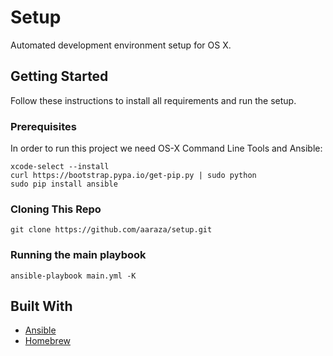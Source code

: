 # Setup

Automated development environment setup for OS X.

## Getting Started

Follow these instructions to install all requirements and run the setup.

### Prerequisites 
In order to run this project we need OS-X Command Line Tools and Ansible:
```
xcode-select --install
curl https://bootstrap.pypa.io/get-pip.py | sudo python
sudo pip install ansible
```

### Cloning This Repo
```
git clone https://github.com/aaraza/setup.git
```

### Running the main playbook
```
ansible-playbook main.yml -K
```

## Built With
- [Ansible](https://www.ansible.com/)
- [Homebrew](https://brew.sh/)
